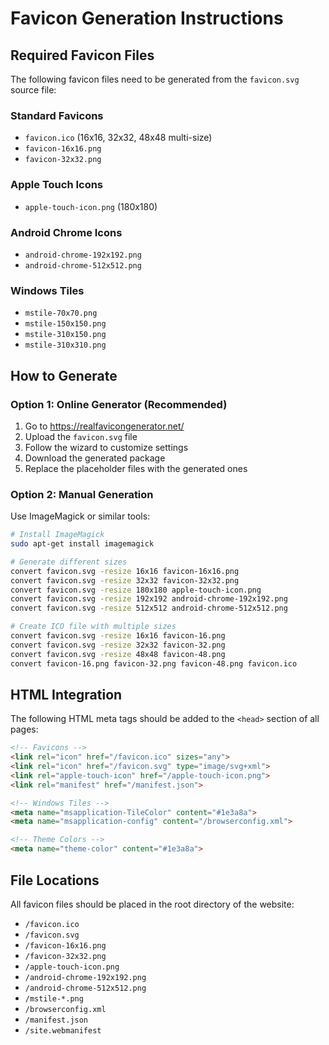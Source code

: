 # Favicon Generation Instructions

## Required Favicon Files

The following favicon files need to be generated from the `favicon.svg` source file:

### Standard Favicons
- `favicon.ico` (16x16, 32x32, 48x48 multi-size)
- `favicon-16x16.png`
- `favicon-32x32.png`

### Apple Touch Icons
- `apple-touch-icon.png` (180x180)

### Android Chrome Icons
- `android-chrome-192x192.png`
- `android-chrome-512x512.png`

### Windows Tiles
- `mstile-70x70.png`
- `mstile-150x150.png`
- `mstile-310x150.png`
- `mstile-310x310.png`

## How to Generate

### Option 1: Online Generator (Recommended)
1. Go to https://realfavicongenerator.net/
2. Upload the `favicon.svg` file
3. Follow the wizard to customize settings
4. Download the generated package
5. Replace the placeholder files with the generated ones

### Option 2: Manual Generation
Use ImageMagick or similar tools:

```bash
# Install ImageMagick
sudo apt-get install imagemagick

# Generate different sizes
convert favicon.svg -resize 16x16 favicon-16x16.png
convert favicon.svg -resize 32x32 favicon-32x32.png
convert favicon.svg -resize 180x180 apple-touch-icon.png
convert favicon.svg -resize 192x192 android-chrome-192x192.png
convert favicon.svg -resize 512x512 android-chrome-512x512.png

# Create ICO file with multiple sizes
convert favicon.svg -resize 16x16 favicon-16.png
convert favicon.svg -resize 32x32 favicon-32.png
convert favicon.svg -resize 48x48 favicon-48.png
convert favicon-16.png favicon-32.png favicon-48.png favicon.ico
```

## HTML Integration

The following HTML meta tags should be added to the `<head>` section of all pages:

```html
<!-- Favicons -->
<link rel="icon" href="/favicon.ico" sizes="any">
<link rel="icon" href="/favicon.svg" type="image/svg+xml">
<link rel="apple-touch-icon" href="/apple-touch-icon.png">
<link rel="manifest" href="/manifest.json">

<!-- Windows Tiles -->
<meta name="msapplication-TileColor" content="#1e3a8a">
<meta name="msapplication-config" content="/browserconfig.xml">

<!-- Theme Colors -->
<meta name="theme-color" content="#1e3a8a">
```

## File Locations

All favicon files should be placed in the root directory of the website:
- `/favicon.ico`
- `/favicon.svg`
- `/favicon-16x16.png`
- `/favicon-32x32.png`
- `/apple-touch-icon.png`
- `/android-chrome-192x192.png`
- `/android-chrome-512x512.png`
- `/mstile-*.png`
- `/browserconfig.xml`
- `/manifest.json`
- `/site.webmanifest`